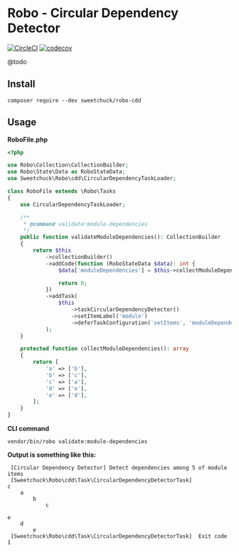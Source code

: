 # Robo - Circular Dependency Detector

[![CircleCI](https://circleci.com/gh/Sweetchuck/robo-cdd/tree/2.x.svg?style=svg)](https://circleci.com/gh/Sweetchuck/robo-cdd/?branch=2.x)
[![codecov](https://codecov.io/gh/Sweetchuck/robo-cdd/branch/2.x/graph/badge.svg?token=Y6GIX9ovAG)](https://app.codecov.io/gh/Sweetchuck/robo-cdd/branch/2.x)


@todo


## Install

    composer require --dev sweetchuck/robo-cdd


## Usage

**RoboFile.php**
```php
<?php

use Robo\Collection\CollectionBuilder;
use Robo\State\Data as RoboStateData;
use Sweetchuck\Robo\cdd\CircularDependencyTaskLoader;

class RoboFile extends \Robo\Tasks
{
    use CircularDependencyTaskLoader;

    /**
     * @command validate:module-dependencies
     */
    public function validateModuleDependencies(): CollectionBuilder
    {
        return $this
            ->collectionBuilder()
            ->addCode(function (RoboStateData $data): int {
                $data['moduleDependencies'] = $this->collectModuleDependencies();

                return 0;
            })
            ->addTask(
                $this
                    ->taskCircularDependencyDetector()
                    ->setItemLabel('module')
                    ->deferTaskConfiguration('setItems', 'moduleDependencies')
            );
    }

    protected function collectModuleDependencies(): array
    {
        return [
            'a' => ['b'],
            'b' => ['c'],
            'c' => ['a'],
            'd' => ['e'],
            'e' => ['d'],
        ];
    }
}
```

**CLI command**

`vendor/bin/robo validate:module-dependencies`

**Output is something like this:**
```
 [Circular Dependency Detector] Detect dependencies among 5 of module items
 [Sweetchuck\Robo\cdd\Task\CircularDependencyDetectorTask]
c
    a
        b
            c

e
    d
        e
 [Sweetchuck\Robo\cdd\Task\CircularDependencyDetectorTask]  Exit code 1
```
